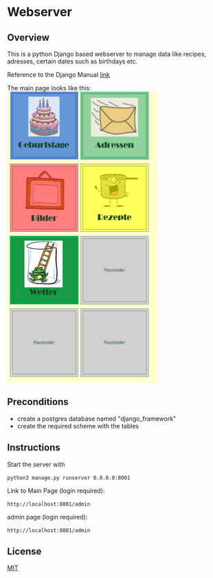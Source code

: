 # Webserver

## Overview
This is a python Django based webserver to manage data like recipes, adresses, certain dates such as birthdays etc.

Reference to the Django Manual [link](https://www.djangoproject.com/)

The main page looks like this: \
![main page](./img/main_menu.png)

## Preconditions
- create a postgres database named "django_framework"
- create the required scheme with the tables

## Instructions
Start the server with
```
python3 manage.py runserver 0.0.0.0:8001
```

Link to Main Page (login required):
```
http://localhost:8001/admin
```

admin page (login required):
```
http://localhost:8001/admin
```

## License
[MIT](./LICENSE)
